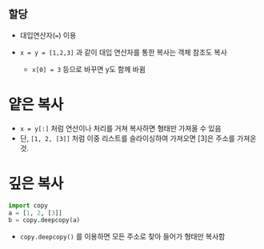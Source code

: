## 할당

- 대입연산자(`=`) 이용

- `x = y = [1,2,3]` 과 같이 대입 연산자를 통한 복사는 객체 참조도 복사
  - `x[0] = 3` 등으로 바꾸면 y도 함께 바뀜



# 얕은 복사

- `x = y[:]` 처럼 연산이나 처리를 거쳐 복사하면 형태만 가져올 수 있음
- 단, `[1, 2, [3]]` 처럼 이중 리스트를 슬라이싱하여 가져오면 [3]은 주소를 가져온 것.



# 깊은 복사

```python
import copy
a = [1, 2, [3]]
b = copy.deepcopy(a)
```

- `copy.deepcopy()` 를 이용하면 모든 주소로 찾아 들어가 형태만 복사함